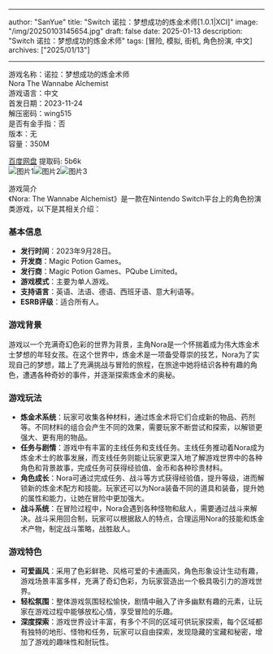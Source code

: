 
---
author: "SanYue"
title: "Switch 诺拉：梦想成功的炼金术师[1.0.1|XCI]"
image: "/img/20250103145654.jpg"
draft: false
date: 2025-01-13
description: "Switch 诺拉：梦想成功的炼金术师"
tags: [冒险, 模拟, 街机, 角色扮演, 中文]
archives: ["2025/01/13"]

---

游戏名称：诺拉：梦想成功的炼金术师   
Nora The Wannabe Alchemist    
游戏语言：中文  
首发日期：2023-11-24  
解压密码：wing515  
是否有金手指：否  
版本：无   
容量：350M

[百度网盘](https://pan.baidu.com/s/1emskKYcZvdjSmE-3l0U7wA) 提取码: 5b6k  
![图片1](/img/33bb7e.jpg)![图片2](/img/sc30eb.jpg)![图片3](/img/dee598.jpg)  

游戏简介  
《Nora: The Wannabe Alchemist》是一款在Nintendo Switch平台上的角色扮演类游戏，以下是其相关介绍：

### 基本信息
- **发行时间**：2023年9月28日。
- **开发商**：Magic Potion Games。
- **发行商**：Magic Potion Games、PQube Limited。
- **游戏模式**：主要为单人游戏。
- **支持语言**：英语、法语、德语、西班牙语、意大利语等。
- **ESRB评级**：适合所有人。

### 游戏背景
游戏以一个充满奇幻色彩的世界为背景，主角Nora是一个怀揣着成为伟大炼金术士梦想的年轻女孩。在这个世界中，炼金术是一项备受尊崇的技艺，Nora为了实现自己的梦想，踏上了充满挑战与冒险的旅程，在旅途中她将结识各种有趣的角色，遭遇各种奇妙的事件，并逐渐探索炼金术的奥秘。

### 游戏玩法
- **炼金术系统**：玩家可收集各种材料，通过炼金术将它们合成新的物品、药剂等。不同材料的组合会产生不同的效果，需要玩家不断尝试和探索，以解锁更强大、更有用的物品。
- **任务与剧情**：游戏中有丰富的主线任务和支线任务。主线任务推动着Nora成为炼金术士的故事发展，而支线任务则能让玩家更深入地了解游戏世界中的各种角色和背景故事，完成任务可获得经验值、金币和各种珍贵材料。
- **角色成长**：Nora可通过完成任务、战斗等方式获得经验值，提升等级，进而解锁新的炼金术配方和技能。玩家还可以为Nora装备不同的道具和装备，提升她的属性和能力，让她在冒险中更加强大。
- **战斗系统**：在冒险过程中，Nora会遇到各种怪物和敌人，需要通过战斗来解决。战斗采用回合制，玩家可以根据敌人的特点，合理运用Nora的技能和炼金术产物，制定战斗策略，战胜敌人。

### 游戏特色
- **可爱画风**：采用了色彩鲜艳、风格可爱的卡通画风，角色形象设计生动有趣，游戏场景丰富多样，充满了奇幻色彩，为玩家营造出一个极具吸引力的游戏世界。
- **轻松氛围**：整体游戏氛围轻松愉快，剧情中融入了许多幽默有趣的元素，让玩家在游戏过程中能够放松心情，享受冒险的乐趣。
- **深度探索**：游戏世界设计丰富，有多个不同的区域可供玩家探索，每个区域都有独特的地形、怪物和任务，玩家可以自由探索，发现隐藏的宝藏和秘密，增加了游戏的趣味性和耐玩性。
